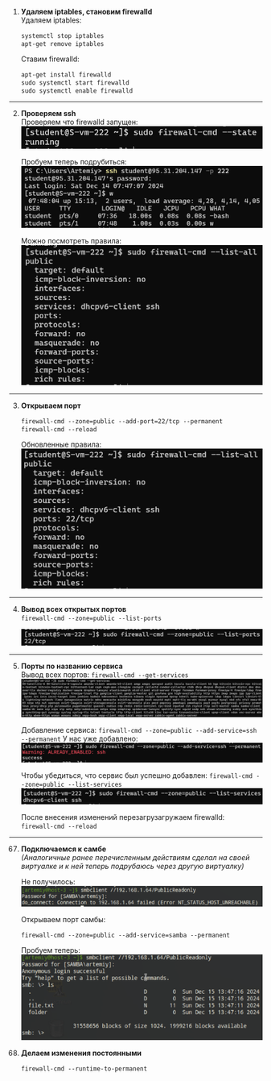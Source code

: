 1. **Удаляем iptables, становим firewalld**  
    Удаляем iptables:
    ```
    systemctl stop iptables
    apt-get remove iptables
    ```

    Ставим firewalld: 
    ```
    apt-get install firewalld
    sudo systemctl start firewalld
    sudo systemctl enable firewalld
    ```

---

2. **Проверяем ssh**  
    Проверяем что firewalld запущен:  
    ![Вывод](image-2.png)

    Пробуем теперь подрубиться:  
    ![Вывод](image-1.png)

    Можно посмотреть правила:  
    ![Вывод](image-3.png)
---

3. **Открываем порт**  
    ```
    firewall-cmd --zone=public --add-port=22/tcp --permanent
    firewall-cmd --reload
    ```

    Обновленные правила:  
    ![Вывод](image-4.png)

---

4. **Вывод всех открытых портов**  
    `firewall-cmd --zone=public --list-ports`

    ![Вывод](image-5.png)

---

5. **Порты по названию сервиса**  
    Вывод всех портов:
    `firewall-cmd --get-services`  
    ![Вывод](image-6.png)

    Добавление сервиса:
    `firewall-cmd --zone=public --add-service=ssh --permanent` 
    У нас уже добавлено:  
    ![Вывод](image-7.png) 
    
    Чтобы убедиться, что сервис был успешно добавлен:
    `firewall-cmd --zone=public --list-services`  
    ![Вывод](image-8.png)

    После внесения изменений перезагрузагружаем firewalld:  
    `firewall-cmd --reload`

---

67. **Подключаемся к самбе**  
    *(Аналогичные ранее перечисленным действиям сделал на своей виртуалке и к ней теперь подрубаюсь через другую виртуалку)*   
    
    Не получилось:
    ![Вывод](<Снимок экрана 2024-12-15 в 14.17.03.png>)

    Открываем порт самбы:
    ```
    firewall-cmd --zone=public --add-service=samba --permanent
    ```

    Пробуем теперь:
    ![Вывод](<Снимок экрана 2024-12-15 в 14.21.13.png>)
    
9. **Делаем изменения постоянными**  
    ```
    firewall-cmd --runtime-to-permanent
    ```